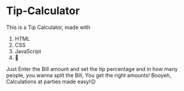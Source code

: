 # Tip-Calculator

This is a Tip Calculator, made with
1. HTML
2. CSS
3. JavaScript
4. 💜

Just Enter the Bill amount and set the tip percentage and in how many people, you wanna split the Bill, You get the right amounts!
Booyeh, Calculations at parties made easy!😉
